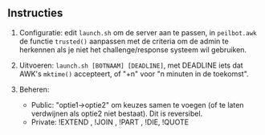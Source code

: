 Instructies
-----------

1. Configuratie: edit `launch.sh` om de server aan te passen, in `peilbot.awk` de functie `trusted()` aanpassen met de criteria om de admin te herkennen als je niet het challenge/response systeem wil gebruiken.

2. Uitvoeren: `launch.sh [BOTNAAM] [DEADLINE]`, met DEADLINE iets dat AWK's `mktime()` accepteert, of "+n" voor "n minuten in de toekomst".

3. Beheren: 
   * Public: "optie1->optie2" om keuzes samen te voegen (of te laten verdwijnen als optie2 niet bestaat). Dit is reversibel.
   * Private: !EXTEND <minuten>, !JOIN <channel>, !PART <channel>, !DIE, !QUOTE <raw irc command>
